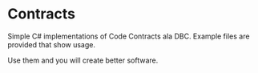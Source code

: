 Contracts
=========

Simple C# implementations of Code Contracts ala DBC. Example files are provided that show usage.

Use them and you will create better software.


